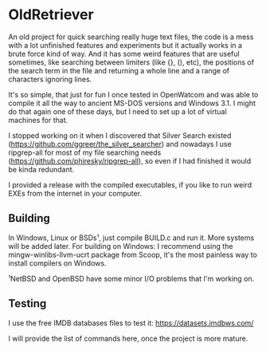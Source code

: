 # OldRetriever


An old project for quick searching really huge text files, the code is a mess with a lot unfinished features and experiments but it actually works in a brute force kind of way. And it has some weird features that are useful sometimes, like searching between limiters (like {}, (), etc), the positions of the search term in the file and returning a whole line and a range of characters ignoring lines. 

It's so simple, that just for fun I once tested in OpenWatcom and was able to compile it all the way to ancient MS-DOS versions and Windows 3.1. I might do that again one of these days, but I need to set up a lot of virtual machines for that. 

I stopped working on it when I discovered that Silver Search existed (https://github.com/ggreer/the_silver_searcher) and nowadays I use ripgrep-all for most of my file searching needs (https://github.com/phiresky/ripgrep-all), so even if I had finished it would be kinda redundant.


I provided a release with the compiled executables, if you like to run weird EXEs from the internet in your computer.



## Building 
In Windows, Linux or BSDs¹, just compile BUILD.c and run it. More systems will be added later.
For building on Windows: I recommend using the mingw-winlibs-llvm-ucrt package from Scoop, it's the most painless way to install compilers on Windows. 

¹NetBSD and OpenBSD have some minor I/O problems that I'm working on.


## Testing
I use the free IMDB databases files to test it: 
https://datasets.imdbws.com/

I will provide the list of commands here, once the project is more mature.

